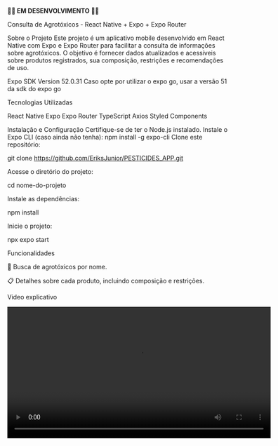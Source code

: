 **🚧🚧 EM DESENVOLVIMENTO 🚧🚧**

Consulta de Agrotóxicos - React Native + Expo + Expo Router

Sobre o Projeto
Este projeto é um aplicativo mobile desenvolvido em React Native com Expo e Expo Router para facilitar a consulta de informações sobre agrotóxicos. O objetivo é fornecer dados atualizados e acessíveis sobre produtos registrados, sua composição, restrições e recomendações de uso.

Expo SDK Version 52.0.31
Caso opte por utilizar o expo go, usar a versão 51 da sdk do expo go

Tecnologias Utilizadas

React Native
Expo
Expo Router
TypeScript
Axios
Styled Components

Instalação e Configuração
Certifique-se de ter o Node.js instalado.
Instale o Expo CLI (caso ainda não tenha):
npm install -g expo-cli
Clone este repositório:

git clone https://github.com/EriksJunior/PESTICIDES_APP.git

Acesse o diretório do projeto:

cd nome-do-projeto

Instale as dependências:

npm install

Inicie o projeto:

npx expo start

Funcionalidades

📌 Busca de agrotóxicos por nome.

📋 Detalhes sobre cada produto, incluindo composição e restrições.

Video explicativo

<video width="600" controls>
  <source src="caminho/para/seu-video.mp4" type="video/mp4">
  Seu navegador não suporta vídeos.
</video>


